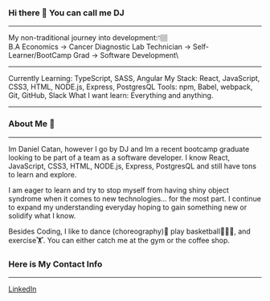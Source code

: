 ### Hi there 👋 You can call me DJ
<hr>
  
My non-traditional journey into development:👇🏽  
B.A Economics -> Cancer Diagnostic Lab Technician -> Self-Learner/BootCamp Grad -> Software Development\
  
<hr>  
  
Currently Learning: TypeScript, SASS, Angular
My Stack: React, JavaScript, CSS3, HTML, NODE.js, Express, PostgresQL
Tools: npm, Babel, webpack, Git, GitHub, Slack
What I want learn: Everything and anything. 
<hr>

### About Me 👀
<hr>
Im Daniel Catan, however I go by DJ and Im a recent bootcamp graduate looking to be part of a team as a software developer. I know React, JavaScript, CSS3, HTML, NODE.js, Express, PostgresQL and still have tons to learn and explore.  
  
I am eager to learn and try to stop myself from having shiny object syndrome when it comes to new technologies... for the most part. I continue to expand my understanding everyday hoping to gain something new or solidify what I know.  
  
Besides Coding, I like to dance (choreography)💃 play basketball⛹🏽‍♂️, and exercise🏋️. You can either catch me at the gym or the coffee shop.  


### Here is My Contact Info
<hr>

[LinkedIn](https://www.linkedin.com/in/daniel-catan/)
<!--
**dcatan89/dcatan89** is a ✨ _special_ ✨ repository because its `README.md` (this file) appears on your GitHub profile.

Here are some ideas to get you started:

- 🔭 I’m currently working on ...
- 🌱 I’m currently learning ...
- 👯 I’m looking to collaborate on ...
- 🤔 I’m looking for help with ...
- 💬 Ask me about ...
- 📫 How to reach me: ...
- 😄 Pronouns: ...
- ⚡ Fun fact: ...
-->
